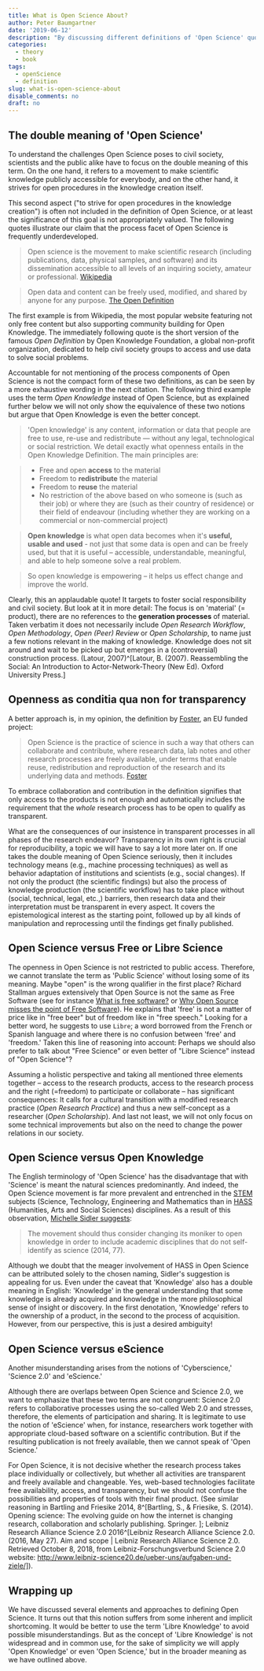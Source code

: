 ```yaml
---
title: What is Open Science About?
author: Peter Baumgartner
date: '2019-06-12'
description: "By discussing different definitions of 'Open Science' quoted in the literature, the author develops its own perspective: He argues that the openness must include not only the scientific findings but also the process of knowledge creation.  The paper contrasts a  holistic understanding of Open Science with the concepts of eScience, Cyberscience or Science 2.0, Libre Science and Open respective Libre Knowledge."
categories:
  - theory
  - book
tags:
  - openScience
  - definition
slug: what-is-open-science-about
disable_comments: no
draft: no
---
```


## The double meaning of 'Open Science'

To understand the challenges Open Science poses to civil society,  scientists and the public alike have to focus on the double meaning of this term. On the one hand, it refers to a movement to make scientific knowledge publicly accessible for everybody, and on the other hand, it strives for open procedures in the knowledge creation itself. 

This second aspect ("to strive for open procedures in the knowledge creation")  is often not included in the definition of Open Science, or at least the significance of this goal is not appropriately valued. The following quotes illustrate our claim that the process facet of Open Science is frequently underdeveloped. 

> Open science is the movement to make scientific research (including publications, data, physical samples, and software) and its dissemination accessible to all levels of an inquiring society, amateur or professional. [Wikipedia](https://en.wikipedia.org/w/index.php?title=Open_science&oldid=900178688)

> Open data and content can be freely used, modified, and shared by anyone for any purpose. [The Open Definition](https://opendefinition.org/)

The first example is from Wikipedia, the most popular website featuring not only free content but also supporting community building for Open Knowledge. The immediately following quote is the short version of the famous <em>Open Definition</em> by  Open Knowledge Foundation, a global non-profit organization, dedicated to help civil society groups to access and use data to solve social problems. 

Accountable for not mentioning of the process components of Open Science is not the compact form of these two definitions, as can be seen by a more exhaustive wording in the next citation. The following third example uses the term _Open Knowledge_ instead of Open Science, but as explained further below we will not only show the equivalence of these two notions but argue that Open Knowledge is even the better concept.

> 'Open knowledge' is any content, information or data that people are free to use, re-use and redistribute — without any legal, technological or social restriction. We detail exactly what openness entails in the Open Knowledge Definition. The main principles are:

> + Free and open **access** to the material
> + Freedom to **redistribute** the material
> + Freedom to **reuse** the material
> + No restriction of the above based on who someone is (such as their job) or where they are (such as their country of residence) or their field of endeavour (including whether they are working on a commercial or non-commercial project)

> **Open knowledge** is what open data becomes when it's **useful, usable and used** - not just that some data is open and can be freely used, but that it is useful – accessible, understandable, meaningful, and able to help someone solve a real problem.

> So open knowledge is empowering – it helps us effect change and improve the world.

Clearly, this an applaudable quote! It targets to foster social responsibility and civil society. But look at it in more detail: The focus is on 'material' (= product), there are no references to the **generation processes** of material. Taken verbatim it does not necessarily include _Open Research Workflow_, _Open Methodology_, _Open (Peer) Review_ or _Open Scholarship_, to name just a few notions relevant in the making of knowledge. Knowledge does not sit around and wait to be picked up but emerges in a (controversial) construction process. (Latour, 2007)^[Latour, B. (2007). Reassembling the Social: An Introduction to Actor-Network-Theory (New Ed). Oxford University Press.]

## Openness as conditia qua non for transparency

A better approach is, in my opinion, the definition by [Foster](https://www.fosteropenscience.eu), an EU funded project:

> Open Science is the practice of science in such a way that others can collaborate and contribute, where research data, lab notes and other research processes are freely available, under terms that enable reuse, redistribution and reproduction of the research and its underlying data and methods. [Foster](https://www.fosteropenscience.eu/foster-taxonomy/open-science-definition)

To embrace collaboration and contribution in the definition signifies that only access to the products is not enough and automatically includes the requirement that the _whole_ research process has to be open to qualify as transparent.

What are the consequences of our insistence in transparent processes in all phases of the research endeavor? Transparency in its own right is crucial for reproducibility, a topic we will have to say a lot more later on. If one takes the double meaning of Open Science seriously, then it includes technology means (e.g., machine processing techniques) as well as behavior adaptation of institutions and scientists (e.g., social changes). If not only the product (the scientific findings) but also the process of knowledge production (the scientific workflow) has to take place without (social, technical, legal, etc.,) barriers, then research data and their interpretation must be transparent in every aspect. It covers the epistemological interest as the starting point, followed up by all kinds of manipulation and reprocessing until the findings get finally published. 

## Open Science versus Free or Libre Science

The openness in Open Science is not restricted to public access. Therefore, we cannot translate the term as 'Public Science' without losing some of its meaning.  Maybe "open" is the wrong qualifier in the first place? Richard Stallman argues extensively that Open Source is not the same as Free Software  (see for instance [What is free software?](https://www.gnu.org/philosophy/free-sw.en.html) or [Why Open Source misses the point of Free Software](https://www.gnu.org/philosophy/open-source-misses-the-point.en.html)). He explains that 'free' is not a matter of price like in "free beer" but of freedom like in "free speech." Looking for a better word,  he suggests to use `Libre`; a word borrowed from the French or Spanish language and where there is no confusion between 'free' and 'freedom.' Taken this line of reasoning into account: Perhaps we should also prefer to talk about "Free Science" or even better of "Libre Science" instead of "Open Science"?

Assuming a holistic perspective and taking all mentioned three elements together – access to the research products,  access to the research process and the right (=freedom) to participate or collaborate – has significant consequences: It calls for a cultural transition with a modified research practice (_Open Research Practice_) and thus a new self-concept as a researcher (_Open Scholarship_). And last not least, we will not only focus on some technical improvements but also on the need to change the power relations in our society. 

## Open Science versus Open Knowledge

The English terminology of 'Open Science' has the disadvantage that with 'Science' is meant the natural sciences predominantly. And indeed, the Open Science movement is far more prevalent and entrenched in the [STEM](https://en.wikipedia.org/w/index.php?title=Science,_technology,_engineering,_and_mathematics&oldid=900970900) subjects (Science, Technology, Engineering and Mathematics than in [HASS](https://link.springer.com/content/pdf/10.1007%2Fs10734-009-9265-2.pdf) (Humanities, Arts and Social Sciences) disciplines. As a result of this observation, [Michelle Sidler suggests](https://link.springer.com/chapter/10.1007%2F978-3-319-00026-8_5): 

> The movement should thus consider changing its moniker to open knowledge in order to include academic disciplines that do not self-identify as science (2014, 77).

Although we doubt that the meager involvement of HASS in Open Science can be attributed solely to the chosen naming, Sidler's suggestion is appealing for us. Even under the caveat that 'Knowledge' also has a double meaning in English: 'Knowledge' in the general understanding that some knowledge is already acquired and knowledge in the more philosophical sense of insight or discovery. In the first denotation, 'Knowledge' refers to the ownership of a product, in the second to the process of acquisition.  However, from our perspective, this is just a desired ambiguity! 

## Open Science versus eScience

Another misunderstanding arises from the notions of 'Cyberscience,' 'Science 2.0' and 'eScience.'

Although there are overlaps between Open Science and Science 2.0, we want to emphasize that these two terms are not congruent: Science 2.0 refers to collaborative processes using the so-called Web 2.0 and stresses, therefore, the elements of participation and sharing. It is legitimate to use the notion of 'eScience' when, for instance, researchers work together with appropriate cloud-based software on a scientific contribution. But if the resulting publication is not freely available, then we cannot speak of 'Open Science.'

For Open Science, it is not decisive whether the research process takes place individually or collectively, but whether all activities are transparent and freely available and changeable. Yes, web-based technologies facilitate free availability, access, and transparency, but we should not confuse the possibilities and properties of tools with their final product. (See similar reasoning in Bartling and Friesike 2014, 8^[Bartling, S., & Friesike, S. (2014). Opening science: The evolving guide on how the internet is changing research, collaboration and scholarly publishing. Springer.
]; Leibniz Research Alliance Science 2.0 2016^[Leibniz Research Alliance Science 2.0. (2016, May 27). Aim and scope | Leibniz Research Alliance Science 2.0. Retrieved October 8, 2018, from Leibniz-Forschungsverbund Science 2.0 website: http://www.leibniz-science20.de/ueber-uns/aufgaben-und-ziele/]).

## Wrapping up

We have discussed several elements and approaches to defining Open Science. It turns out that this notion suffers from some inherent and implicit shortcoming. It would be better to use the term 'Libre Knowledge' to avoid possible misunderstandings. But as the concept of 'Libre Knowledge' is not widespread and in common use, for the sake of simplicity we will apply  'Open Knowledge' or even 'Open Science,' but in the broader meaning as we have outlined above.
